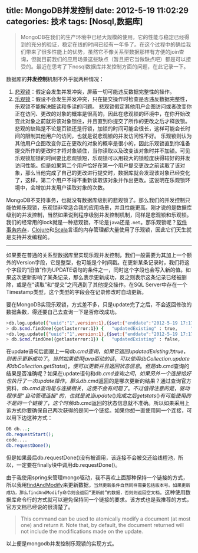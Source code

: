 title: MongoDB并发控制
date: 2012-5-19 11:02:29
categories: 技术
tags: [Nosql,数据库]
------
>MongoDB在我们的生产环境中已经大规模的使用，它的性能与稳定已经得到的充分的验证，稳定在线的时间已经有一年多了。在这个过程中的确给我们带来了很多性能上的优势，虽然它不像关系型数据那样有方便的join查询，但就目前我们的应用场景这些缺点（暂且把它当做缺点吧）都是可以接受的。最近在思考了下nosql数据库并发控制方面的问题，在此记录一下。



数据库的**并发控制**机制不外乎就两种情况：


1. [悲观锁](http://zh.wikipedia.org/wiki/%E6%82%B2%E8%A7%82%E5%B9%B6%E5%8F%91%E6%8E%A7%E5%88%B6)：假定会发生并发冲突，屏蔽一切可能违反数据完整性的操作。
2. [乐观锁](http://zh.wikipedia.org/wiki/%E4%B9%90%E8%A7%82%E5%B9%B6%E5%8F%91%E6%8E%A7%E5%88%B6)：假设不会发生并发冲突，只在提交操作时检查是否违反数据完整性，乐观锁不能解决脏读和多读的问题。
悲观锁假定其他用户企图访问或者改变你正在访问、更改的对象的概率是很高的，因此在悲观锁的环境中，在你开始改变此对象之前就将该对象锁住，并且直到你提交了所作的更改之后才释放锁。悲观的缺陷是不论是页锁还是行锁，加锁的时间可能会很长，这样可能会长时间的限制其他用户的访问，也就是说悲观锁的并发访问性不好。
乐观锁则认为其他用户企图改变你正在更改的对象的概率是很小的，因此乐观锁直到你准备提交所作的更改时才将对象锁住，当你读取以及改变该对象时并不加锁。可见乐观锁加锁的时间要比悲观锁短，乐观锁可以用较大的锁粒度获得较好的并发访问性能。但是如果第二个用户恰好在第一个用户提交更改之前读取了该对象，那么当他完成了自己的更改进行提交时，数据库就会发现该对象已经变化了，这样，第二个用户不得不重新读取该对象并作出更改。这说明在乐观锁环境中，会增加并发用户读取对象的次数。

<!--more-->

MongoDB不支持事务，也就没有数据库级别的悲观锁了。那么我们的并发控制只能依赖乐观锁，乐观锁非常适合我的应用场景，并且性能更高。刚才说的是数据库级别的并发控制，当然如果说到程序级别并发控制机制，同样是悲观锁和乐观锁。我们的经常用的lock就是一种悲观锁，不论是`java`还是`.net`。那乐观锁呢？[软件事务内存](http://zh.wikipedia.org/wiki/%E8%BD%AF%E4%BB%B6%E4%BA%8B%E5%8A%A1%E5%86%85%E5%AD%98)，[Clojure](http://zh.wikipedia.org/wiki/Clojure)和[Scala](http://zh.wikipedia.org/wiki/Scala)言语的内存管理都大量使用了乐观锁，因此它们天生就是支持并发编程的。

--------------

如果要在普通的关系型数据库里实现乐观并发控制，我们一般需要为其加上一个额外的Version字段，它是整型，也可能是个时间戳。在更新某条记录时，我们将这个字段的“旧值”作为UPDATE语句的条件之一，同时这个字段也会写入新的值。如果这次更新影响了某条记录，那么表示更新成功，反之则表示这条记录已经被删除，或是在“读取”和“提交”之间遇到了其他提交操作。在SQL Server中存在一个Timestamp类型，这个类型的字段会在记录修改时自动更新。


要在MongoDB实现乐观锁，方式差不多，只是update完了之后，不会返回修改的数据条数，得还要自己去查询一下是否修改成功。

``` bash
>db.log.update({"uuid":"1",version:1},{$set:{"enddate":"2012-5-19 17:17:10",version:2}})
> db.$cmd.findOne({getlasterror:1}) {   "updatedExisting" : true,     "n" : 1,        "connectionId" : 1, "err" : null,        "ok" : 1 }
>db.log.update({"uuid":"1",version:1},{$set:{"enddate":"2012-5-19 17:17:10",version:2}})
> db.$cmd.findOne({getlasterror:1}) {   "updatedExisting" : false,     "n" : 0,        "connectionId" : 1, "err" : null,        "ok" : 1 }   
```


在update语句后面跟上一句db.$cmd查询，如果它返回updatedExisting为true，则表示更新成功了。当然如果使用java驱动的话，可以使用dbCollection.update和dbCollection.getStats()，便可以更新并且返回状态信息。但是db.$cmd查询的结果是否准确呢？如果在update语句和db.$cmd查询之间，如果另外一个连接恰好也执行了一次update操作，那么db.$cmd返回的是哪次更新的结果？通过查询官方资料，db.$cmd查询是与连接相关，这便不会有问题了。不过值得注意的是，驱动程序是“自动管理连接”的，也就是说当update()完成之后getstats()有可能使用的不是同一个链接了，这个时候db.$cmd返回的状态信息就不准确。所以如果采用上诉方式你要确保自己两次获得的是同一个链接。如果你想一直使用同一个连接，可以用下边这种方式：

``` bash
DB db...;
db.requestStart();
code....
db.requestDone();
```
但是如果最后db.requestDone()没有被调用，该连接不会被交还给线程池，所以，一定要在finally块中调用db.requestDone()。

由于我使用spring来管理mongo驱动，我不喜欢上面那种保持一个链接的方式，所以我用[findAndModify](http://docs.mongodb.org/manual/reference/command/findAndModify/)来更新数据，`当然更新条件自然同样需要包括版本号。如果更新成功，那么findAndModify命令则会返回“更新前”的数据，否则则返回空文档`。这种使用数据库命令行的方式就可以避免保持同一个链接的要求。该方式也是我推荐的方式，官方文档已经说的很清楚了。
>This command can be used to atomically modify a document (at most one) and return it. Note that, by default, the document returned will not include the modifications made on the update.

以上便是mongodb并发控制乐观锁的实现方式。
